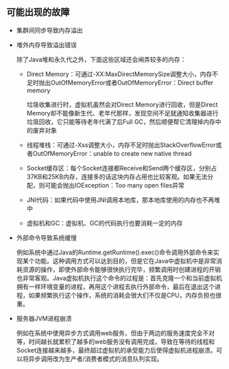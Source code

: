 ## 可能出现的故障
+ 集群间同步导致内存溢出

+ 堆外内存导致溢出错误

  除了Java堆和永久代之外，下面这些区域还会闸弄较多的内存：

  + Direct Memory：可通过-XX:MaxDirectMemorySize调整大小，内存不足时抛出OutOfMemoryError或者OutOfMemoryError：Direct buffer memory

    垃圾收集进行时，虚拟机虽然会对Direct Memory进行回收，但是Direct Memory却不能像新生代、老年代那样，发现空间不足就通知收集器进行垃圾回收，它只能等待老年代满了后Full GC，然后顺便帮它清理掉内存中的废弃对象

  + 线程堆栈：可通过-Xss调整大小，内存不足时抛出StackOverflowError或者OutOfMemoryError：unable  to create new native thread

  + Socket缓存区：每个Socket连接都Receive和Send两个缓存区，分别占37KB和25KB内存，连接多的话这块内存占用也比较客观。如果无法分配，则可能会抛出IOException：Too many open files异常

  + JNI代码：如果代码中使用JNI调用本地库，那本地库使用的内存也不再堆中

  + 虚拟机和GC：虚拟机、GC的代码执行也要消耗一定的内存

+ 外部命令导致系统缓慢

  例如系统中通过Java的Runtime.getRuntime().exec()命令调用外部命令来实现某个功能。这种调用方式可以达到目的，但是它在Java中虚拟机中是非常消耗资源的操作，即使外部命令能够很快执行完毕，频繁调用时创建进程的开销也非常客观。Java虚拟机执行这个命令的过程是：首先克隆一个和当前虚拟机拥有一样环境变量的进程，再用这个进程去执行外部命令，最后在退出这个进程，如果频繁执行这个操作，系统的消耗会很大们不仅是CPU，内存负担也很重。

+ 服务器JVM进程崩溃

  例如在系统中使用异步方式调用web服务，但由于两边的服务速度完全不对等，时间越长就累积了越多的web服务没有调用完成，导致在等待的线程和Socket连接越来越多，最终超过虚拟机的承受能力后使得虚拟机进程崩溃。可以将异步调用改为生产者/消费者模式的消息队列实现。